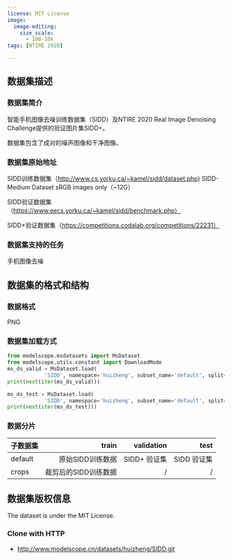 ```yaml
---
license: MIT License
image:
  image-editing:
    size_scale:
      - 100-10k
tags: [NTIRE 2020]

---
```

## 数据集描述
### 数据集简介
智能手机图像去噪训练数据集（SIDD）及NTIRE 2020 Real Image Denoising Challenge提供的验证图片集SIDD+。

数据集包含了成对的噪声图像和干净图像。
### 数据集原始地址
SIDD训练数据集（http://www.cs.yorku.ca/~kamel/sidd/dataset.php)
SIDD-Medium Dataset sRGB images only（~12G）

SIDD验证数据集（https://www.eecs.yorku.ca/~kamel/sidd/benchmark.php）

SIDD+验证数据集（https://competitions.codalab.org/competitions/22231）

### 数据集支持的任务
手机图像去噪
## 数据集的格式和结构
### 数据格式
PNG
### 数据集加载方式
```python
from modelscope.msdatasets import MsDataset
from modelscope.utils.constant import DownloadMode
ms_ds_valid = MsDataset.load(
            'SIDD', namespace='huizheng', subset_name='default', split='validation', download_mode=DownloadMode.REUSE_DATASET_IF_EXISTS)
print(next(iter(ms_ds_valid)))

ms_ds_test = MsDataset.load(
            'SIDD', namespace='huizheng', subset_name='default', split='test', download_mode=DownloadMode.REUSE_DATASET_IF_EXISTS)
print(next(iter(ms_ds_test)))
```
### 数据分片

| 子数据集    |        train | validation |     test |
|---------|-------------:|-----------:|---------:|
| default |   原始SIDD训练数据 |  SIDD+ 验证集 | SIDD 验证集 |
| crops   | 裁剪后的SIDD训练数据 |          / |        / |

## 数据集版权信息
The dataset is under the MIT License.

### Clone with HTTP
* http://www.modelscope.cn/datasets/huizheng/SIDD.git